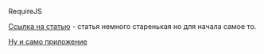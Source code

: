 RequireJS

[Ссылка на статью](http://habrahabr.ru/post/209228/) - статья немного старенькая но для начала самое то.

[Ну и само приложение](http://verekia.com/demo/require-js/#list)
